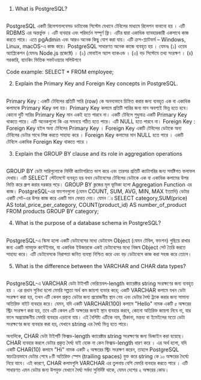 

1.	What is PostgreSQL?

## 
PostgreSQL একটি রিলেশনালবেসড ডাটাবেজ সিস্টেম যেখানে টেবিলের মাধ্যমে রিলেশন বানানো হয় । এটি RDBMS এর অন্তর্ভুক্ত । এটি ব্যবহার এবং পরিবর্তন সম্পূর্ণ ফ্রি। এটির দ্বারা একাধিক ব্যাবহারকারী একসাথে কাজ করতে পারে। এতে pgAdmin এবং আরও অনেক কিছু যোগ করা যায়। এটি ক্রস-প্ল্যাটফর্ম – Windows, Linux, macOS-এ কাজ করে। 
PostgreSQL সাধারণত অনেক কাজে ব্যবহৃত হয় । যেমনঃ
 (১) ওয়েব অ্যাপ্লিকেশন (যেমনঃ Node.js প্রজেক্টে) ।
 (২) মোবাইল অ্যাপ ব্যাকএন্ড ।
 (৩) বড় সিস্টেমে তথ্য সংরক্ষণ ।
 (৪) সরকারি, ব্যাংকিং ভিত্তিক সফটওয়্যার সলিউশনে

 Code example:
  SELECT * FROM employee;


2. Explain the Primary Key and Foreign Key concepts in PostgreSQL.
## 
Primary Key : একটি টেবিলের প্রতিটি সারি (row) কে অনন্যভাবে চিহ্নিত করার জন্য ব্যবহৃত এক বা একাধিক কলামকে Primary Key বলা হয়। Primary Key কলামে প্রতিটি সারির জন্য মান অবশ্যই ভিন্ন হতে হবে। কোনো দুটি সারির Primary Key মান একই হতে পারবে না। একটি টেবিলে শুধুমাত্র একটি Primary Key থাকতে পারে। এটি অনেকগুলো কি এর সমনয়ে গঠিত হতে পারে।  এটি NULL হতে পারবে না।
Foreign Key : Foreign Key হইল অন্য টেবিলের Primary Key । Foreign Key একটি টেবিলের ডেটাকে অন্য টেবিলের ডেটার সাথে লিঙ্ক করতে সাহায্য করে । Foreign Key কলামের মান NULL হতে পারে । একটি টেবিলে একাধিক Foreign Key থাকতে পারে ।

3. Explain the GROUP BY clause and its role in aggregation operations
## 
GROUP BY ডেটা সারিগুলোকে নির্দিষ্ট ক্যাটাগরিতে ভাগ করে এবং তারপর প্রতিটি ক্যাটাগরির জন্য সমষ্টিগত ফলাফল দেখায়। এটি SELECT স্টেটমেন্টে ব্যবহৃত হয় যখন ডেটাবেসের টেবিলের ডেটাকে এক বা একাধিক কলামের উপর ভিত্তি করে গ্রুপ করার দরকার পড়ে। GROUP BY ক্লজের মূল ভূমিকা হলো Aggregation Function এর কাজ। PostgreSQL-এর ফাংশনগুলো (যেমন COUNT, SUM, AVG, MIN, MAX ইত্যাদি) ডেটার একটি সেট-এর উপর কাজ করে একটি মান ফেরত দেয়। যেমন ঃ
SELECT category,SUM(price) AS total_price_per_category,
    COUNT(product_id) AS number_of_product FROM products
GROUP BY category;

4. What is the purpose of a database schema in PostgreSQL?
## 
PostgreSQL-এ স্কিমা হলো একটি ডেটাবেসের মধ্যে ডেটাবেস Object (যেমন টেবিল, ফাংশন) গুছিয়ে রাখার জন্য একটি নামযুক্ত কন্টেইনার, যা একাধিক ইউজারকে একই ডেটাবেসের মধ্যে নিজস্ব Object সেট তৈরি করতে সাহায্য করে। এটি ডেটাবেসকে নিরাপত্তা জনিত ব্যবস্থা নিশ্চিত করে এবং বড় ডেটাবেসে কাজ করা সহজ করে তোলে।

5. What is the difference between the VARCHAR and CHAR data types?
## 
PostgreSQL-এ VARCHAR ডেটা টাইপটি ভেরিয়েবল-length ক্যারেক্টার string সংরক্ষণের জন্য ব্যবহৃত হয় । এর প্রধান সুবিধা হলো মেমরি সল্পতা অর্থ কম জায়গা ব্যভার করে; একটি VARCHAR কলামে যখন ডেটা সংরক্ষণ করা হয়, তখন এটি কেবল প্রকৃত ডেটার জন্য প্রয়োজনীয় স্থান নেয় এবং ডেটার দৈর্ঘ্য ট্র্যাক করার জন্য সামান্য অতিরিক্ত বাইট ব্যবহার করে। যেমন, যদি একটি VARCHAR(100) কলামে "Hello" নামক একটি ৫ অক্ষরের স্ট্রিং সংরক্ষণ করা হয়, তবে এটি কেবল ৫টি অক্ষরের জন্যই স্থান ব্যবহার করবে, কোনো অতিরিক্ত জায়গা নিবে না, যার ফলে অপ্রয়োজনীয় মেমরি ব্যবহার এড়ানো যায়। এই বৈশিষ্ট্য এটিকে নাম, ঠিকানা, মন্তব্য বা ইমেইলের মতো ডেটা সংরক্ষণের জন্য ব্যবহার করা হয়, যেখানে string এর দৈর্ঘ্য ভিন্ন হতে পারে।

অন্যদিকে, CHAR ডেটা টাইপটি ফিক্সড-length ক্যারেক্টার string সংরক্ষণের জন্য ডিজাইন করা হয়েছে। CHAR ব্যবহার করলে ডেটার প্রকৃত দৈর্ঘ্য যাই হোক না কেন ফিক্সড-length ধারণ করে । এর অর্থ হলো, যদি একটি CHAR(10) কলামে "Hi" নামক একটি ২ অক্ষরের স্ট্রিং সংরক্ষণ করেন, তাহলে PostgreSQL স্বয়ংক্রিয়ভাবে ডেটার শেষে ৮টি অতিরিক্ত স্পেস (trailing spaces) যুক্ত করে string কে ১০ অক্ষরের দৈর্ঘ্যে নিয়ে যাবে। এই কারণে, CHAR কলামগুলি VARCHAR এর তুলনায় বেশি মেমরি ব্যবহার করতে পারে । এটি সাধারণত এমন ডেটার জন্য উপযুক্ত যেখানে দৈর্ঘ্য সর্বদা সুনির্দিষ্ট থাকে, যেমন দেশের ২ অক্ষরের কোড।